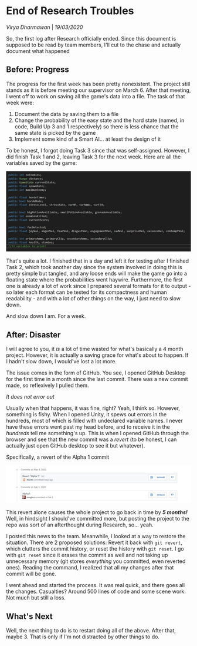 # End of Research Troubles
*Virya Dharmawan* | *19/03/2020*

So, the first log after Research officially ended. Since this document is supposed to be read by team members, I'll cut to the chase and actually document what happened

## Before: Progress
The progress for the first week has been pretty nonexistent. The project still stands as it is before meeting our supervisor on March 6. After that meeting, I went off to work on saving all the game's data into a file. The task of that week were:
1. Document the data by saving them to a file
2. Change the probability of the easy state and the hard state (named, in code, Build Up 3 and 1 respectively) so there is less chance that the same state is picked by the game
3. Implement some kind of a Smart AI... at least the design of it

To be honest, I forgot doing Task 3 since that was self-assigned. However, I did finish Task 1 and 2, leaving Task 3 for the next week. Here are all the variables saved by the game:

![So many lines of code!](img/doc1-1.jpg)

That's quite a lot. I finished that in a day and left it for testing after I finished Task 2, which took another day since the system involved in doing this is pretty simple but tangled, and any loose ends will make the game go into a floating state where the probabilities went haywire. Furthermore, the first one is already a lot of work since I prepared several formats for it to output - so later each format can be tested for its compactness and human readability - and with a lot of other things on the way, I just need to slow down.

And slow down I am. For a week.

## After: Disaster
I will agree to you, it *is* a lot of time wasted for what's basically a 4 month project. However, it is actually a saving grace for what's about to happen. If I hadn't slow down, I would've lost a lot more.

The issue comes in the form of GitHub. You see, I opened GitHub Desktop for the first time in a month since the last commit. There was a new commit made, so reflexively I pulled them.

*It does not error out*

Usually when that happens, it was fine, right? Yeah, I think so. However, something is fishy. When I opened Unity, it spews out errors in the hundreds, most of which is filled with undeclared variable names. I never have these errors went past my head before, and to receive it in the *hundreds* tell me something's up. This is when I opened GitHub through the browser and see that the new commit was a *revert* (to be honest, I can actually just open GitHub desktop to see it but whatever).

Specifically, a revert of the Alpha 1 commit

![Yikes! Revert "Alpha 1" by Rius98 on Mar 8](img/doc1-2.jpg)

This revert alone causes the whole project to go back in time by ***5 months!*** Well, in hindsight I should've committed more, but posting the project to the repo was sort of an afterthought during Research, so... yeah.

I posted this news to the team. Meanwhile, I looked at a way to restore the situation. There are 2 proposed solutions: Revert it back with `git revert`, which clutters the commit history, or reset the history with `git reset`. I go with `git reset` since it erases the commit as well and not taking up unnecessary memory (git stores *everything* you committed, even reverted ones). Reading the command, I realized that all my changes after that commit will be gone.

I went ahead and started the process. It was real quick, and there goes all the changes. Casualties? Around 500 lines of code and some scene work. Not much but still a loss.

## What's Next
Well, the next thing to do is to restart doing all of the above. After that, maybe 3. That is only if I'm not distracted by other things to do.